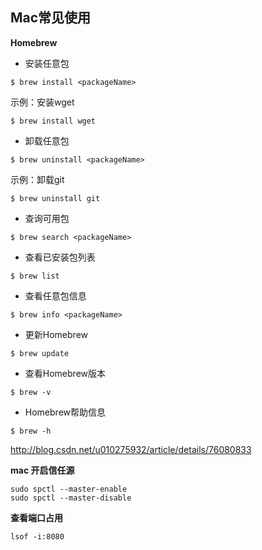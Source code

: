 ## Mac常见使用

**Homebrew**

- 安装任意包
```
$ brew install <packageName>
```
示例：安装wget
```
$ brew install wget
```
- 卸载任意包

```
$ brew uninstall <packageName>
```
示例：卸载git
```
$ brew uninstall git
```
- 查询可用包

```
$ brew search <packageName>
```
- 查看已安装包列表
```
$ brew list
```
- 查看任意包信息
```
$ brew info <packageName>
```
- 更新Homebrew
```
$ brew update
```
- 查看Homebrew版本
```
$ brew -v
```
- Homebrew帮助信息

```
$ brew -h
```
http://blog.csdn.net/u010275932/article/details/76080833

**mac 开启信任源**

```shell
sudo spctl --master-enable
sudo spctl --master-disable
```

**查看端口占用**

```shell
lsof -i:8080
```

